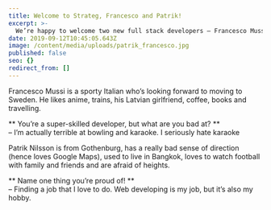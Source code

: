 ```yaml
---
title: Welcome to Strateg, Francesco and Patrik!
excerpt: >-
  We’re happy to welcome two new full stack developers – Francesco Mussi and Patrik Nilsson.
date: 2019-09-12T10:45:05.643Z
image: /content/media/uploads/patrik_francesco.jpg
published: false
seo: {}
redirect_from: []
---
```


Francesco Mussi is a sporty Italian who’s looking forward to moving to Sweden. He likes anime, trains, his Latvian girlfriend, coffee, books and travelling.

** You’re a super-skilled developer, but what are you bad at? ** <br />
– I’m actually terrible at bowling and karaoke. I seriously hate karaoke

Patrik Nilsson is from Gothenburg, has a really bad sense of direction (hence loves Google Maps), used to live in Bangkok, loves to watch football with family and friends and are afraid of heights.

** Name one thing you’re proud of! ** <br />
– Finding a job that I love to do. Web developing is my job, but it’s also my hobby.
